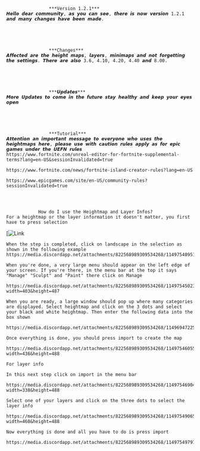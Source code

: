 					***Version 1.2.1***
	𝙃𝙚𝙡𝙡𝙤 𝙙𝙚𝙖𝙧 𝙘𝙤𝙢𝙢𝙪𝙣𝙞𝙩𝙮, 𝙖𝙨 𝙮𝙤𝙪 𝙘𝙖𝙣 𝙨𝙚𝙚, 𝙩𝙝𝙚𝙧𝙚 𝙞𝙨 𝙣𝙤𝙬 𝙫𝙚𝙧𝙨𝙞𝙤𝙣 1.2.1 𝙖𝙣𝙙 𝙢𝙖𝙣𝙮 𝙘𝙝𝙖𝙣𝙜𝙚𝙨 𝙝𝙖𝙫𝙚 𝙗𝙚𝙚𝙣 𝙢𝙖𝙙𝙚.

                                              



					***Changes***
	𝘼𝙛𝙛𝙚𝙘𝙩𝙚𝙙 𝙖𝙧𝙚 𝙩𝙝𝙚 𝙝𝙚𝙞𝙜𝙝𝙩 𝙢𝙖𝙥𝙨, 𝙡𝙖𝙮𝙚𝙧𝙨, 𝙢𝙞𝙣𝙞𝙢𝙖𝙥𝙨 𝙖𝙣𝙙 𝙣𝙤𝙩 𝙛𝙤𝙧𝙜𝙚𝙩𝙩𝙞𝙣𝙜 𝙩𝙝𝙚 𝙨𝙚𝙩𝙩𝙞𝙣𝙜𝙨. 𝙏𝙝𝙚𝙧𝙚 𝙖𝙧𝙚 𝙖𝙡𝙨𝙤 3.6, 4.10, 4.20, 4.40 𝙖𝙣𝙙 8.00.

                                              



 					***𝙐𝙥𝙙𝙖𝙩𝙚𝙨***
	𝙈𝙤𝙧𝙚 𝙐𝙥𝙙𝙖𝙩𝙚𝙨 𝙩𝙤 𝙘𝙤𝙢𝙚 𝙞𝙣 𝙩𝙝𝙚 𝙛𝙪𝙩𝙪𝙧𝙚 𝙨𝙩𝙖𝙮 𝙝𝙚𝙖𝙡𝙩𝙝𝙮 𝙖𝙣𝙙 𝙠𝙚𝙚𝙥 𝙮𝙤𝙪𝙧 𝙚𝙮𝙚𝙨 𝙤𝙥𝙚𝙣

                                              



 					***Tutorial***
  	𝘼𝙩𝙩𝙚𝙣𝙩𝙞𝙤𝙣 𝙖𝙣 𝙞𝙢𝙥𝙤𝙧𝙩𝙖𝙣𝙩 𝙢𝙚𝙨𝙨𝙖𝙜𝙚 𝙩𝙤 𝙚𝙫𝙚𝙧𝙮𝙤𝙣𝙚 𝙬𝙝𝙤 𝙪𝙨𝙚𝙨 𝙩𝙝𝙚 𝙝𝙚𝙞𝙜𝙝𝙩𝙢𝙖𝙥𝙨 𝙝𝙚𝙧𝙚, 𝙥𝙡𝙚𝙖𝙨𝙚 𝙪𝙨𝙚 𝙬𝙞𝙩𝙝 𝙘𝙖𝙪𝙩𝙞𝙤𝙣 𝙧𝙪𝙡𝙚𝙨 𝙖𝙥𝙥𝙡𝙮 𝙖𝙨 𝙛𝙤𝙧 𝙚𝙥𝙞𝙘 𝙜𝙖𝙢𝙚𝙨 𝙪𝙣𝙙𝙚𝙧 𝙩𝙝𝙚 𝙐𝙀𝙁𝙉 𝙧𝙪𝙡𝙚𝙨
	https://www.fortnite.com/unreal-editor-for-fortnite-supplemental-terms?lang=en-US&sessionInvalidated=true

	https://www.fortnite.com/news/fortnite-island-creator-rules?lang=en-US

	https://www.epicgames.com/site/en-US/community-rules?sessionInvalidated=true

 


				How do I use the Heightmap and Layer Infos?
	For a heightmap or the layer information it doesn't matter, you first have to press selection
[![Link](https://media.discordapp.net/attachments/822568989309534268/1149753994005200976/image.png?width=757&height=488)

	When the step is completed, click on landscape in the selection as shown in the following example https://media.discordapp.net/attachments/822568989309534268/1149754095146639422/Unreal_Editor_08.09.2023_19_12_02.png

	When you're done, a very large menu should appear on the left edge of your screen. If you're there, in the menu bar at the top it says "Manage" "Sculpt" and "Paint" there click on Manage

	https://media.discordapp.net/attachments/822568989309534268/1149754502321287268/image.png?width=403&height=487

	When you are ready, a large window should pop up where many categories are displayed. Select heightmap and click on the 3 dots and select your black and white heightmap. Then enter the following data into the box shown

	https://media.discordapp.net/attachments/822568989309534268/1149694722579910847/image.png

	Once everything is done, you should press import to create the map

	https://media.discordapp.net/attachments/822568989309534268/1149754605559877683/image.png?width=436&height=488

	For layer info

	In this next step click on import in the menu bar

	https://media.discordapp.net/attachments/822568989309534268/1149754690431627305/image.png?width=338&height=488

	Select one of your layers and click on the three dots to select the layer info

	https://media.discordapp.net/attachments/822568989309534268/1149754906580877352/image.png?width=460&height=488

	Now everything is done and all you have to do is press import

	https://media.discordapp.net/attachments/822568989309534268/1149754979721166899/image.png
 				
